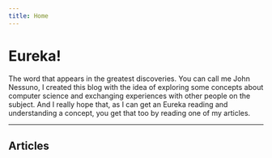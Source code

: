 ```yaml
---
title: Home
---
```


# Eureka!

The word that appears in the greatest discoveries. You can call me John Nessuno, I created this blog with the idea of exploring some concepts about computer science and exchanging experiences with other people on the subject. And I really hope that, as I can get an Eureka reading and understanding a concept, you get that too by reading one of my articles.

---

## Articles
